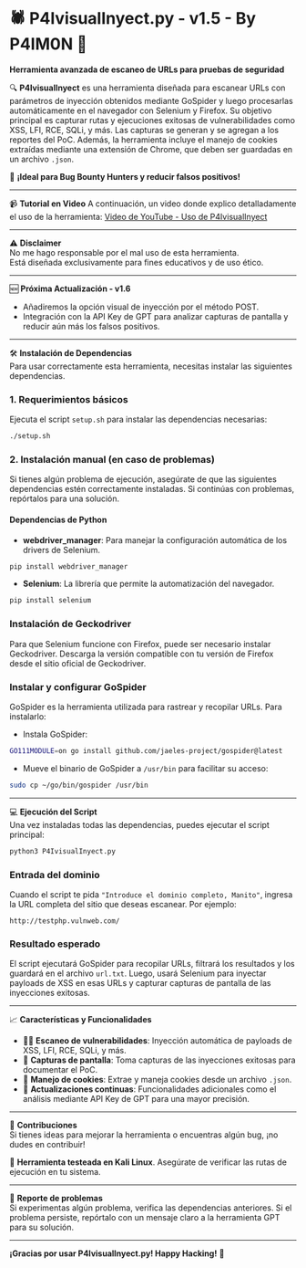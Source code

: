 # 🕷️ P4IvisualInyect.py - v1.5 - By P4IM0N 🍪

**Herramienta avanzada de escaneo de URLs para pruebas de seguridad**

🔍 **P4IvisualInyect** es una herramienta diseñada para escanear URLs con parámetros de inyección obtenidos mediante GoSpider y luego procesarlas automáticamente en el navegador con Selenium y Firefox. Su objetivo principal es capturar rutas y ejecuciones exitosas de vulnerabilidades como XSS, LFI, RCE, SQLi, y más. Las capturas se generan y se agregan a los reportes del PoC. Además, la herramienta incluye el manejo de cookies extraídas mediante una extensión de Chrome, que deben ser guardadas en un archivo `.json`.

🚀 **¡Ideal para Bug Bounty Hunters y reducir falsos positivos!**

---

📹 **Tutorial en Video**
A continuación, un video donde explico detalladamente el uso de la herramienta: [Video de YouTube - Uso de P4IvisualInyect](https://www.youtube.com/watch?v=k4_FR2o45CA&list=PLXp7xU6S8VeyU5tbPI-BQoD0AlgJrshL4&index=27)

---

⚠️ **Disclaimer**  
No me hago responsable por el mal uso de esta herramienta.  
Está diseñada exclusivamente para fines educativos y de uso ético.

---

🆕 **Próxima Actualización - v1.6**  
- Añadiremos la opción visual de inyección por el método POST.  
- Integración con la API Key de GPT para analizar capturas de pantalla y reducir aún más los falsos positivos.

---

🛠️ **Instalación de Dependencias**  
Para usar correctamente esta herramienta, necesitas instalar las siguientes dependencias.

### 1. Requerimientos básicos
Ejecuta el script `setup.sh` para instalar las dependencias necesarias:

```bash
./setup.sh
```

### 2. Instalación manual (en caso de problemas)
Si tienes algún problema de ejecución, asegúrate de que las siguientes dependencias estén correctamente instaladas. Si continúas con problemas, repórtalos para una solución.

#### Dependencias de Python
- **webdriver_manager**: Para manejar la configuración automática de los drivers de Selenium.

```bash
pip install webdriver_manager
```

- **Selenium**: La librería que permite la automatización del navegador.

```bash
pip install selenium
```

### Instalación de Geckodriver
Para que Selenium funcione con Firefox, puede ser necesario instalar Geckodriver. Descarga la versión compatible con tu versión de Firefox desde el sitio oficial de Geckodriver.

### Instalar y configurar GoSpider
GoSpider es la herramienta utilizada para rastrear y recopilar URLs. Para instalarlo:

- Instala GoSpider:

```bash
GO111MODULE=on go install github.com/jaeles-project/gospider@latest
```

- Mueve el binario de GoSpider a `/usr/bin` para facilitar su acceso:

```bash
sudo cp ~/go/bin/gospider /usr/bin
```

---

💻 **Ejecución del Script**  
Una vez instaladas todas las dependencias, puedes ejecutar el script principal:

```bash
python3 P4IvisualInyect.py
```

### Entrada del dominio
Cuando el script te pida `"Introduce el dominio completo, Manito"`, ingresa la URL completa del sitio que deseas escanear. Por ejemplo:

```text
http://testphp.vulnweb.com/
```

### Resultado esperado
El script ejecutará GoSpider para recopilar URLs, filtrará los resultados y los guardará en el archivo `url.txt`. Luego, usará Selenium para inyectar payloads de XSS en esas URLs y capturar capturas de pantalla de las inyecciones exitosas.

---

📈 **Características y Funcionalidades**
- 🕵️‍♂️ **Escaneo de vulnerabilidades**: Inyección automática de payloads de XSS, LFI, RCE, SQLi, y más.
- 📸 **Capturas de pantalla**: Toma capturas de las inyecciones exitosas para documentar el PoC.
- 🍪 **Manejo de cookies**: Extrae y maneja cookies desde un archivo `.json`.
- 🔄 **Actualizaciones continuas**: Funcionalidades adicionales como el análisis mediante API Key de GPT para una mayor precisión.

---

🤝 **Contribuciones**  
Si tienes ideas para mejorar la herramienta o encuentras algún bug, ¡no dudes en contribuir!

🚀 **Herramienta testeada en Kali Linux**. Asegúrate de verificar las rutas de ejecución en tu sistema.

---

🐞 **Reporte de problemas**  
Si experimentas algún problema, verifica las dependencias anteriores. Si el problema persiste, repórtalo con un mensaje claro a la herramienta GPT para su solución.

---

**¡Gracias por usar P4IvisualInyect.py! Happy Hacking!** 🎯
